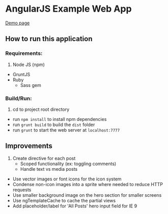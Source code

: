 AngularJS Example Web App
===

[Demo page](http://dganoff.github.io/simply-social)

How to run this application
---
### Requirements:
1. Node JS (npm)
- GruntJS
- Ruby
	- Sass gem

### Build/Run:
1. cd to project root directory
- run `npm install` to install npm dependencies
- run `grunt build` to build the `dist` folder
- run `grunt` to start the web server at `localhost:7777`

Improvements
---
1. Create directive for each post
	- Scoped functionality (ex: toggling comments)
	- Handle text vs media posts
- Use vector images or font icons for the icon system
- Condense non-icon images into a sprite where needed to reduce HTTP requests
- Use smaller background image on the hero section for smaller screens
- Use ngTemplateCache to cache the partial views
- Add placeholder/label for 'All Posts' hero input field for IE 9